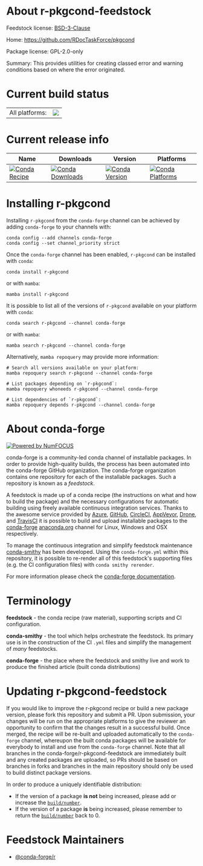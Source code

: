 About r-pkgcond-feedstock
=========================

Feedstock license: [BSD-3-Clause](https://github.com/conda-forge/r-pkgcond-feedstock/blob/main/LICENSE.txt)

Home: https://github.com/RDocTaskForce/pkgcond

Package license: GPL-2.0-only

Summary: This provides utilities for creating classed error and warning conditions based on where the error originated.

Current build status
====================


<table><tr><td>All platforms:</td>
    <td>
      <a href="https://dev.azure.com/conda-forge/feedstock-builds/_build/latest?definitionId=9764&branchName=main">
        <img src="https://dev.azure.com/conda-forge/feedstock-builds/_apis/build/status/r-pkgcond-feedstock?branchName=main">
      </a>
    </td>
  </tr>
</table>

Current release info
====================

| Name | Downloads | Version | Platforms |
| --- | --- | --- | --- |
| [![Conda Recipe](https://img.shields.io/badge/recipe-r--pkgcond-green.svg)](https://anaconda.org/conda-forge/r-pkgcond) | [![Conda Downloads](https://img.shields.io/conda/dn/conda-forge/r-pkgcond.svg)](https://anaconda.org/conda-forge/r-pkgcond) | [![Conda Version](https://img.shields.io/conda/vn/conda-forge/r-pkgcond.svg)](https://anaconda.org/conda-forge/r-pkgcond) | [![Conda Platforms](https://img.shields.io/conda/pn/conda-forge/r-pkgcond.svg)](https://anaconda.org/conda-forge/r-pkgcond) |

Installing r-pkgcond
====================

Installing `r-pkgcond` from the `conda-forge` channel can be achieved by adding `conda-forge` to your channels with:

```
conda config --add channels conda-forge
conda config --set channel_priority strict
```

Once the `conda-forge` channel has been enabled, `r-pkgcond` can be installed with `conda`:

```
conda install r-pkgcond
```

or with `mamba`:

```
mamba install r-pkgcond
```

It is possible to list all of the versions of `r-pkgcond` available on your platform with `conda`:

```
conda search r-pkgcond --channel conda-forge
```

or with `mamba`:

```
mamba search r-pkgcond --channel conda-forge
```

Alternatively, `mamba repoquery` may provide more information:

```
# Search all versions available on your platform:
mamba repoquery search r-pkgcond --channel conda-forge

# List packages depending on `r-pkgcond`:
mamba repoquery whoneeds r-pkgcond --channel conda-forge

# List dependencies of `r-pkgcond`:
mamba repoquery depends r-pkgcond --channel conda-forge
```


About conda-forge
=================

[![Powered by
NumFOCUS](https://img.shields.io/badge/powered%20by-NumFOCUS-orange.svg?style=flat&colorA=E1523D&colorB=007D8A)](https://numfocus.org)

conda-forge is a community-led conda channel of installable packages.
In order to provide high-quality builds, the process has been automated into the
conda-forge GitHub organization. The conda-forge organization contains one repository
for each of the installable packages. Such a repository is known as a *feedstock*.

A feedstock is made up of a conda recipe (the instructions on what and how to build
the package) and the necessary configurations for automatic building using freely
available continuous integration services. Thanks to the awesome service provided by
[Azure](https://azure.microsoft.com/en-us/services/devops/), [GitHub](https://github.com/),
[CircleCI](https://circleci.com/), [AppVeyor](https://www.appveyor.com/),
[Drone](https://cloud.drone.io/welcome), and [TravisCI](https://travis-ci.com/)
it is possible to build and upload installable packages to the
[conda-forge](https://anaconda.org/conda-forge) [anaconda.org](https://anaconda.org/)
channel for Linux, Windows and OSX respectively.

To manage the continuous integration and simplify feedstock maintenance
[conda-smithy](https://github.com/conda-forge/conda-smithy) has been developed.
Using the ``conda-forge.yml`` within this repository, it is possible to re-render all of
this feedstock's supporting files (e.g. the CI configuration files) with ``conda smithy rerender``.

For more information please check the [conda-forge documentation](https://conda-forge.org/docs/).

Terminology
===========

**feedstock** - the conda recipe (raw material), supporting scripts and CI configuration.

**conda-smithy** - the tool which helps orchestrate the feedstock.
                   Its primary use is in the construction of the CI ``.yml`` files
                   and simplify the management of *many* feedstocks.

**conda-forge** - the place where the feedstock and smithy live and work to
                  produce the finished article (built conda distributions)


Updating r-pkgcond-feedstock
============================

If you would like to improve the r-pkgcond recipe or build a new
package version, please fork this repository and submit a PR. Upon submission,
your changes will be run on the appropriate platforms to give the reviewer an
opportunity to confirm that the changes result in a successful build. Once
merged, the recipe will be re-built and uploaded automatically to the
`conda-forge` channel, whereupon the built conda packages will be available for
everybody to install and use from the `conda-forge` channel.
Note that all branches in the conda-forge/r-pkgcond-feedstock are
immediately built and any created packages are uploaded, so PRs should be based
on branches in forks and branches in the main repository should only be used to
build distinct package versions.

In order to produce a uniquely identifiable distribution:
 * If the version of a package **is not** being increased, please add or increase
   the [``build/number``](https://docs.conda.io/projects/conda-build/en/latest/resources/define-metadata.html#build-number-and-string).
 * If the version of a package **is** being increased, please remember to return
   the [``build/number``](https://docs.conda.io/projects/conda-build/en/latest/resources/define-metadata.html#build-number-and-string)
   back to 0.

Feedstock Maintainers
=====================

* [@conda-forge/r](https://github.com/conda-forge/r/)

